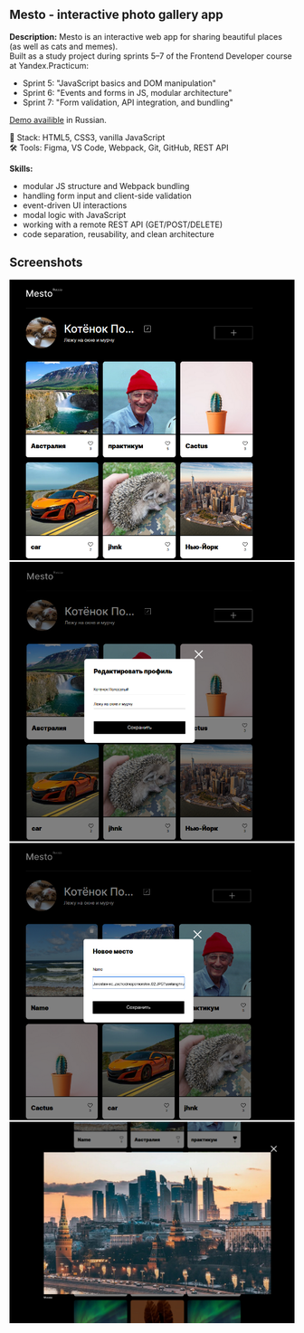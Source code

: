 ## Mesto - interactive photo gallery app
**Description:** Mesto is an interactive web app for sharing beautiful places (as well as cats and memes).  
Built as a study project during sprints 5–7 of the Frontend Developer course at Yandex.Practicum:
- Sprint 5: "JavaScript basics and DOM manipulation"
- Sprint 6: "Events and forms in JS, modular architecture"
- Sprint 7: "Form validation, API integration, and bundling"    

[Demo availible](https://nanferro.github.io/mesto-project-ff/) in Russian.  

🔧 Stack: HTML5, CSS3, vanilla JavaScript  
🛠️ Tools: Figma, VS Code, Webpack, Git, GitHub, REST API


**Skills:**
- modular JS structure and Webpack bundling
- handling form input and client-side validation
- event-driven UI interactions
- modal logic with JavaScript
- working with a remote REST API (GET/POST/DELETE)
- code separation, reusability, and clean architecture

## Screenshots  
![Screen1](src/images/screenshot1.png)  
![Screen2](src/images/screenshot2.png)  
![Screen3](src/images/screenshot3.png)  
![Screen4](src/images/screenshot4.png)  
